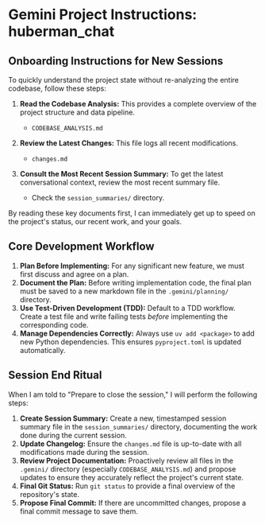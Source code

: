 # Gemini Project Instructions: huberman_chat

## Onboarding Instructions for New Sessions

To quickly understand the project state without re-analyzing the entire codebase, follow these steps:

1.  **Read the Codebase Analysis:** This provides a complete overview of the project structure and data pipeline.
    -   `CODEBASE_ANALYSIS.md`

2.  **Review the Latest Changes:** This file logs all recent modifications.
    -   `changes.md`

3.  **Consult the Most Recent Session Summary:** To get the latest conversational context, review the most recent summary file.
    -   Check the `session_summaries/` directory.

By reading these key documents first, I can immediately get up to speed on the project's status, our recent work, and your goals.

## Core Development Workflow

1.  **Plan Before Implementing:** For any significant new feature, we must first discuss and agree on a plan.
2.  **Document the Plan:** Before writing implementation code, the final plan must be saved to a new markdown file in the `.gemini/planning/` directory.
3.  **Use Test-Driven Development (TDD):** Default to a TDD workflow. Create a test file and write failing tests *before* implementing the corresponding code.
4.  **Manage Dependencies Correctly:** Always use `uv add <package>` to add new Python dependencies. This ensures `pyproject.toml` is updated automatically.

## Session End Ritual

When I am told to "Prepare to close the session," I will perform the following steps:

1.  **Create Session Summary:** Create a new, timestamped session summary file in the `session_summaries/` directory, documenting the work done during the current session.
2.  **Update Changelog:** Ensure the `changes.md` file is up-to-date with all modifications made during the session.
3.  **Review Project Documentation:** Proactively review all files in the `.gemini/` directory (especially `CODEBASE_ANALYSIS.md`) and propose updates to ensure they accurately reflect the project's current state.
4.  **Final Git Status:** Run `git status` to provide a final overview of the repository's state.
5.  **Propose Final Commit:** If there are uncommitted changes, propose a final commit message to save them.
